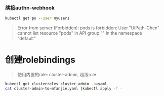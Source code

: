 ### 续接authn-webhook
```bash
kubectl get po --user myuser1
``````

> Error from server (Forbidden): pods is forbidden: User "UiPath-Chen" cannot list resource "pods" in API group "" in the namespace "default"


# 创建rolebindings
> 使用内置的role: cluster-admin, 超级role
```bash
kubectl get clusterroles cluster-admin -o=yaml
cat cluster-admin-to-mfanjie.yaml |kubectl apply -f -
``````
